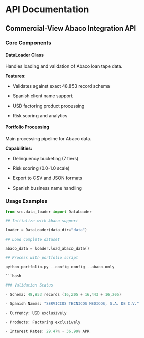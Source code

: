 # API Documentation

## Commercial-View Abaco Integration API

### Core Components

#### DataLoader Class

Handles loading and validation of Abaco loan tape data.

**Features:**

- Validates against exact 48,853 record schema

- Spanish client name support

- USD factoring product processing

- Risk scoring and analytics

#### Portfolio Processing

Main processing pipeline for Abaco data.

**Capabilities:**

- Delinquency bucketing (7 tiers)

- Risk scoring (0.0-1.0 scale)

- Export to CSV and JSON formats

- Spanish business name handling

### Usage Examples

```python
from src.data_loader import DataLoader

## Initialize with Abaco support

loader = DataLoader(data_dir="data")

## Load complete dataset

abaco_data = loader.load_abaco_data()

## Process with portfolio script

python portfolio.py --config config --abaco-only

```bash

### Validation Status

- Schema: 48,853 records (16,205 + 16,443 + 16,205)

- Spanish Names: "SERVICIOS TECNICOS MEDICOS, S.A. DE C.V."

- Currency: USD exclusively

- Products: Factoring exclusively

- Interest Rates: 29.47% - 36.99% APR
